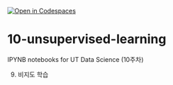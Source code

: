 [![Open in Codespaces](https://classroom.github.com/assets/launch-codespace-2972f46106e565e64193e422d61a12cf1da4916b45550586e14ef0a7c637dd04.svg)](https://classroom.github.com/open-in-codespaces?assignment_repo_id=16991510)
# 10-unsupervised-learning

IPYNB notebooks for UT Data Science (10주차)

9. 비지도 학습
